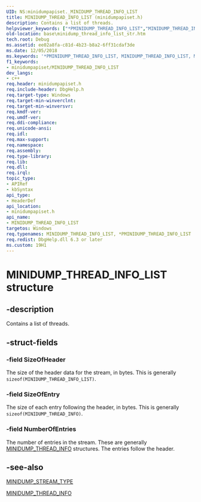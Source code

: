```yaml
---
UID: NS:minidumpapiset._MINIDUMP_THREAD_INFO_LIST
title: MINIDUMP_THREAD_INFO_LIST (minidumpapiset.h)
description: Contains a list of threads.
helpviewer_keywords: ["*PMINIDUMP_THREAD_INFO_LIST","MINIDUMP_THREAD_INFO_LIST","MINIDUMP_THREAD_INFO_LIST structure","PMINIDUMP_THREAD_INFO_LIST","PMINIDUMP_THREAD_INFO_LIST structure pointer","_MINIDUMP_THREAD_INFO_LIST","base.minidump_thread_info_list_str","minidumpapiset/MINIDUMP_THREAD_INFO_LIST","minidumpapiset/PMINIDUMP_THREAD_INFO_LIST"]
old-location: base\minidump_thread_info_list_str.htm
tech.root: Debug
ms.assetid: ee02a8fa-c81d-4b23-b8a2-6ff31cdaf3de
ms.date: 12/05/2018
ms.keywords: '*PMINIDUMP_THREAD_INFO_LIST, MINIDUMP_THREAD_INFO_LIST, MINIDUMP_THREAD_INFO_LIST structure, PMINIDUMP_THREAD_INFO_LIST, PMINIDUMP_THREAD_INFO_LIST structure pointer, _MINIDUMP_THREAD_INFO_LIST, base.minidump_thread_info_list_str, minidumpapiset/MINIDUMP_THREAD_INFO_LIST, minidumpapiset/PMINIDUMP_THREAD_INFO_LIST'
f1_keywords:
- minidumpapiset/MINIDUMP_THREAD_INFO_LIST
dev_langs:
- c++
req.header: minidumpapiset.h
req.include-header: DbgHelp.h
req.target-type: Windows
req.target-min-winverclnt: 
req.target-min-winversvr: 
req.kmdf-ver: 
req.umdf-ver: 
req.ddi-compliance: 
req.unicode-ansi: 
req.idl: 
req.max-support: 
req.namespace: 
req.assembly: 
req.type-library: 
req.lib: 
req.dll: 
req.irql: 
topic_type:
- APIRef
- kbSyntax
api_type:
- HeaderDef
api_location:
- minidumpapiset.h
api_name:
- MINIDUMP_THREAD_INFO_LIST
targetos: Windows
req.typenames: MINIDUMP_THREAD_INFO_LIST, *PMINIDUMP_THREAD_INFO_LIST
req.redist: DbgHelp.dll 6.3 or later
ms.custom: 19H1
---
```


# MINIDUMP_THREAD_INFO_LIST structure


## -description


Contains a list of threads.


## -struct-fields




### -field SizeOfHeader

The size of the header data for the stream, in bytes. This is generally 
      <code>sizeof(MINIDUMP_THREAD_INFO_LIST)</code>.


### -field SizeOfEntry

The size of each entry following the header, in bytes. This is generally 
      <code>sizeof(MINIDUMP_THREAD_INFO)</code>.


### -field NumberOfEntries

The number of entries in the stream. These are generally 
      <a href="https://docs.microsoft.com/windows/desktop/api/minidumpapiset/ns-minidumpapiset-minidump_thread_info">MINIDUMP_THREAD_INFO</a> structures. The entries 
      follow the header.


## -see-also




<a href="https://docs.microsoft.com/windows/desktop/api/minidumpapiset/ne-minidumpapiset-minidump_stream_type">MINIDUMP_STREAM_TYPE</a>



<a href="https://docs.microsoft.com/windows/desktop/api/minidumpapiset/ns-minidumpapiset-minidump_thread_info">MINIDUMP_THREAD_INFO</a>
 

 

